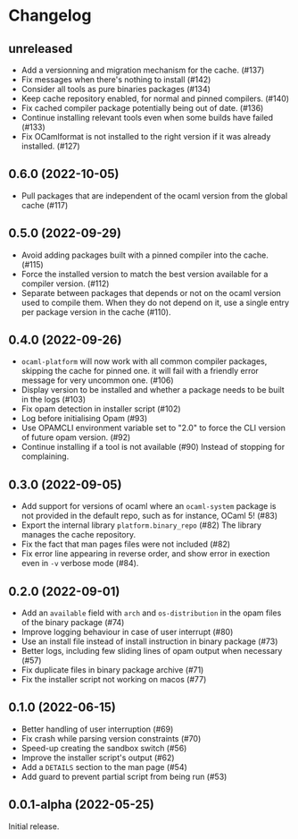 # Changelog

## unreleased

- Add a versionning and migration mechanism for the cache. (#137)
- Fix messages when there's nothing to install (#142)
- Consider all tools as pure binaries packages (#134)
- Keep cache repository enabled, for normal and pinned compilers. (#140)
- Fix cached compiler package potentially being out of date. (#136)
- Continue installing relevant tools even when some builds have failed (#133)
- Fix OCamlformat is not installed to the right version if it was already
  installed. (#127)

## 0.6.0 (2022-10-05)

- Pull packages that are independent of the ocaml version from the global cache
  (#117)

## 0.5.0 (2022-09-29)

- Avoid adding packages built with a pinned compiler into the cache. (#115)
- Force the installed version to match the best version available for a compiler
  version. (#112)
- Separate between packages that depends or not on the ocaml version used to
  compile them. When they do not depend on it, use a single entry per package
  version in the cache (#110).

## 0.4.0 (2022-09-26)

- `ocaml-platform` will now work with all common compiler packages, skipping the
  cache for pinned one. it will fail with a friendly error message for very
  uncommon one. (#106)
- Display version to be installed and whether a package needs to be built in the
  logs (#103)
- Fix opam detection in installer script (#102)
- Log before initialising Opam (#93)
- Use OPAMCLI environment variable set to "2.0" to force the CLI version of
  future opam version. (#92)
- Continue installing if a tool is not available (#90)
  Instead of stopping for complaining.

## 0.3.0 (2022-09-05)

- Add support for versions of ocaml where an `ocaml-system` package is not
  provided in the default repo, such as for instance, OCaml 5! (#83)
- Export the internal library `platform.binary_repo` (#82)
  The library manages the cache repository.
- Fix the fact that man pages files were not included (#82)
- Fix error line appearing in reverse order, and show error in exection even in
  `-v` verbose mode (#84).

## 0.2.0 (2022-09-01)

- Add an `available` field with `arch` and `os-distribution` in the opam files
  of the binary package (#74)
- Improve logging behaviour in case of user interrupt (#80)
- Use an install file instead of install instruction in binary package (#73)
- Better logs, including few sliding lines of opam output when necessary (#57)
- Fix duplicate files in binary package archive (#71)
- Fix the installer script not working on macos (#77)

## 0.1.0 (2022-06-15)

- Better handling of user interruption (#69)
- Fix crash while parsing version constraints (#70)
- Speed-up creating the sandbox switch (#56)
- Improve the installer script's output (#62)
- Add a `DETAILS` section to the man page (#54)
- Add guard to prevent partial script from being run (#53)

## 0.0.1-alpha (2022-05-25)

Initial release.

